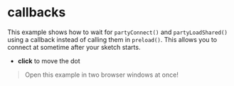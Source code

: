 # callbacks

This example shows how to wait for `partyConnect()` and `partyLoadShared()` using a callback instead of calling them in `preload()`. This allows you to connect at sometime after your sketch starts.

- **click** to move the dot

> Open this example in two browser windows at once!

